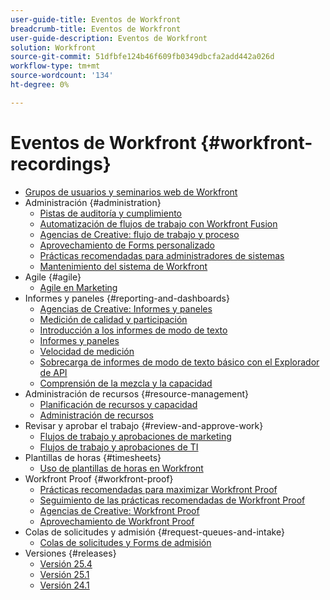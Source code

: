 ```yaml
---
user-guide-title: Eventos de Workfront
breadcrumb-title: Eventos de Workfront
user-guide-description: Eventos de Workfront
solution: Workfront
source-git-commit: 51dfbfe124b46f609fb0349dbcfa2add442a026d
workflow-type: tm+mt
source-wordcount: '134'
ht-degree: 0%

---
```



# Eventos de Workfront {#workfront-recordings}

+ [Grupos de usuarios y seminarios web de Workfront](overview.md)
+ Administración {#administration}
   + [Pistas de auditoría y cumplimiento](user-groups/audit-trails-and-compliance.md)
   + [Automatización de flujos de trabajo con Workfront Fusion](user-groups/automating-workflows-with-workfront-fusion.md)
   + [Agencias de Creative: flujo de trabajo y proceso](user-groups/creative-agencies-workflows-and-process.md)
   + [Aprovechamiento de Forms personalizado](user-groups/leveraging-custom-forms.md)
   + [Prácticas recomendadas para administradores de sistemas](user-groups/system-admin-best-practices.md)
   + [Mantenimiento del sistema de Workfront](user-groups/workfront-system-maintenance.md)
+ Agile {#agile}
   + [Agile en Marketing](user-groups/agile-in-marketing.md)
+ Informes y paneles {#reporting-and-dashboards}
   + [Agencias de Creative: Informes y paneles](user-groups/creative-agencies-reporting-and-dashboards.md)
   + [Medición de calidad y participación](webinars/gauging-quality-and-engagement.md)
   + [Introducción a los informes de modo de texto](webinars/introduction-to-text-mode-reporting.md)
   + [Informes y paneles](user-groups/reporting-and-dashboards.md)
   + [Velocidad de medición](webinars/measuring-velocity.md)
   + [Sobrecarga de informes de modo de texto básico con el Explorador de API](webinars/supercharge-basic-text-mode-reporting-using-the-api-explorer.md)
   + [Comprensión de la mezcla y la capacidad](webinars/understanding-mix-and-capacity.md)
+ Administración de recursos {#resource-management}
   + [Planificación de recursos y capacidad](user-groups/resource-and-capacity-planning.md)
   + [Administración de recursos](user-groups/resource-management.md)
+ Revisar y aprobar el trabajo {#review-and-approve-work}
   + [Flujos de trabajo y aprobaciones de marketing](user-groups/marketing-workflows-and-approvals.md)
   + [Flujos de trabajo y aprobaciones de TI](user-groups/it-workflows-and-approvals.md)
+ Plantillas de horas {#timesheets}
   + [Uso de plantillas de horas en Workfront](user-groups/utilizing-timesheets-in-workfront.md)
+ Workfront Proof {#workfront-proof}
   + [Prácticas recomendadas para maximizar Workfront Proof](webinars/best-practices-to-maximize-workfront-proof.md)
   + [Seguimiento de las prácticas recomendadas de Workfront Proof](webinars/follow-up-to-workfront-proof-best-practices.md)
   + [Agencias de Creative: Workfront Proof](user-groups/creative-agencies-workfront-proof.md)
   + [Aprovechamiento de Workfront Proof](user-groups/leveraging-workfront-proof.md)
+ Colas de solicitudes y admisión {#request-queues-and-intake}
   + [Colas de solicitudes y Forms de admisión](user-groups/request-queues-and-intake-forms.md)
+ Versiones {#releases}
   + [Versión 25.4](webinars/25-4-release-webinar.md)
   + [Versión 25.1](webinars/25-1-release-webinar.md)
   + [Versión 24.1](webinars/24-1-release-webinar.md)

